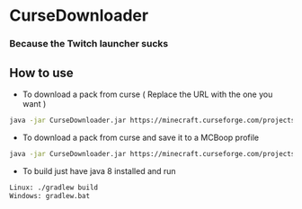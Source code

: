 # CurseDownloader
### Because the Twitch launcher sucks

## How to use

* To download a pack from curse ( Replace the URL with the one you want )
```bash
java -jar CurseDownloader.jar https://minecraft.curseforge.com/projects/foolcraft/files/2415352/download
```

* To download a pack from curse and save it to a MCBoop profile
```bash
java -jar CurseDownloader.jar https://minecraft.curseforge.com/projects/foolcraft/files/2415352/download --mcboop
```

* To build just have java 8 installed and run
```bash
Linux: ./gradlew build
Windows: gradlew.bat
```
